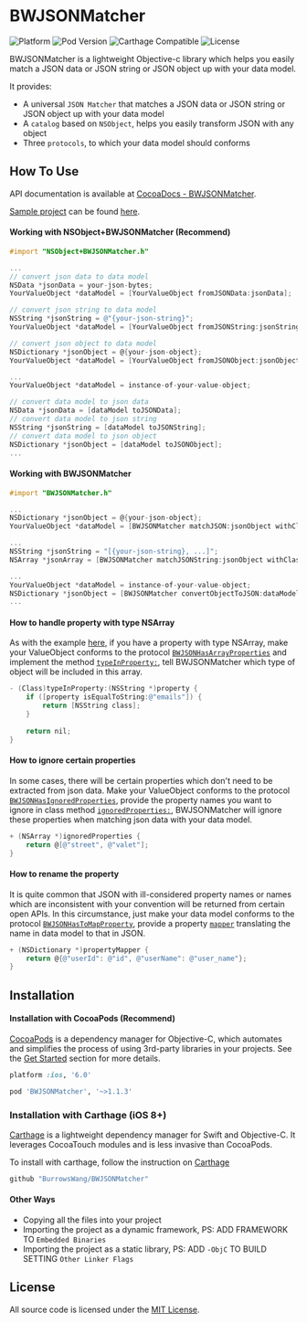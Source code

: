 BWJSONMatcher
=========
![Platform](https://img.shields.io/badge/platform-iOS-brightgreen.svg)
![Pod Version](https://img.shields.io/badge/pod-v1.1.3-brightgreen.svg)
![Carthage Compatible](https://img.shields.io/badge/Carthage-compatible-brightgreen.svg)
![License](https://img.shields.io/badge/license-MIT-blue.svg)

BWJSONMatcher is a lightweight Objective-c library which helps you easily match a JSON data or JSON string or JSON object up with your data model.

It provides:

- A universal `JSON Matcher` that matches a JSON data or JSON string or JSON object up with your data model
- A `catalog` based on `NSObject`, helps you easily transform JSON with any object
- Three `protocols`, to which your data model should conforms

How To Use
----------
API documentation is available at [CocoaDocs - BWJSONMatcher](http://cocoadocs.org/docsets/BWJSONMatcher/).

[Sample project](https://github.com/BurrowsWang/BWJSONMatcher/archive/master.zip) can be found [here](https://github.com/BurrowsWang/BWJSONMatcher/tree/master/Examples/).

#### Working with NSObject+BWJSONMatcher (Recommend)
```objective-c
#import "NSObject+BWJSONMatcher.h"

...
// convert json data to data model
NSData *jsonData = your-json-bytes;
YourValueObject *dataModel = [YourValueObject fromJSONData:jsonData];

// convert json string to data model
NSString *jsonString = @"{your-json-string}";
YourValueObject *dataModel = [YourValueObject fromJSONString:jsonString];

// convert json object to data model
NSDictionary *jsonObject = @{your-json-object};
YourValueObject *dataModel = [YourValueObject fromJSONObject:jsonObject];

...
YourValueObject *dataModel = instance-of-your-value-object;

// convert data model to json data
NSData *jsonData = [dataModel toJSONData];
// convert data model to json string
NSString *jsonString = [dataModel toJSONString];
// convert data model to json object
NSDictionary *jsonObject = [dataModel toJSONObject];
...

```

#### Working with BWJSONMatcher
```objective-c
#import "BWJSONMatcher.h"

...
NSDictionary *jsonObject = @{your-json-object};
YourValueObject *dataModel = [BWJSONMatcher matchJSON:jsonObject withClass:[YourValueObject class]];

...
NSString *jsonString = "[{your-json-string}, ...]";
NSArray *jsonArray = [BWJSONMatcher matchJSONString:jsonObject withClass:[YourValueObject class]];

...
YourValueObject *dataModel = instance-of-your-value-object;
NSDictionary *jsonObject = [BWJSONMatcher convertObjectToJSON:dataModel];
...

```

#### How to handle property with type NSArray
As with the example [here](https://github.com/BurrowsWang/BWJSONMatcher/blob/master/Examples/BWJSONMatcher%20Demo/BWJSONMatcher%20Demo/ValueObjects/FacebookPageInfo.h#L22), if you have a property with type NSArray, make your ValueObject conforms to the protocol [`BWJSONHasArrayProperties`](https://github.com/BurrowsWang/BWJSONMatcher/blob/master/Examples/BWJSONMatcher%20Demo/BWJSONMatcher%20Demo/ValueObjects/FacebookPageInfo.h#L17) and implement the method [`typeInProperty:`](https://github.com/BurrowsWang/BWJSONMatcher/blob/master/Examples/BWJSONMatcher%20Demo/BWJSONMatcher%20Demo/ValueObjects/FacebookPageInfo.m#L13), tell BWJSONMatcher which type of object will be included in this array.

```objective-c
- (Class)typeInProperty:(NSString *)property {
    if ([property isEqualToString:@"emails"]) {
        return [NSString class];
    }
    
    return nil;
}
```

#### How to ignore certain properties
In some cases, there will be certain properties which don't need to be extracted from json data. Make your ValueObject conforms to the protocol [`BWJSONHasIgnoredProperties`](https://github.com/BurrowsWang/BWJSONMatcher/blob/master/Examples/BWJSONMatcher%20Demo/BWJSONMatcher%20Demo/ValueObjects/FacebookPageInfo.h#L40), provide the property names you want to ignore in class method [`ignoredProperties:`](https://github.com/BurrowsWang/BWJSONMatcher/blob/master/Examples/BWJSONMatcher%20Demo/BWJSONMatcher%20Demo/ValueObjects/FacebookPageInfo.m#L33), BWJSONMatcher will ignore these properties when matching json data with your data model.

```objective-c
+ (NSArray *)ignoredProperties {
    return @[@"street", @"valet"];
}
```

#### How to rename the property
It is quite common that JSON with ill-considered property names or names which are inconsistent with your convention will be returned from certain open APIs. In this circumstance, just make your data model conforms to the protocol [`BWJSONHasToMapProperty`](https://github.com/BurrowsWang/BWJSONMatcher/blob/master/Examples/BWJSONMatcher%20Demo/BWJSONMatcher%20Demo/ValueObjects/FacebookPageInfo.h#L30), provide a property [`mapper`](https://github.com/BurrowsWang/BWJSONMatcher/blob/master/Examples/BWJSONMatcher%20Demo/BWJSONMatcher%20Demo/ValueObjects/FacebookPageInfo.m#L33) translating the name in data model to that in JSON.

```objective-c
+ (NSDictionary *)propertyMapper {
    return @{@"userId": @"id", @"userName": @"user_name"};
}
```

Installation
------------
#### Installation with CocoaPods (Recommend)

[CocoaPods](http://cocoapods.org/) is a dependency manager for Objective-C, which automates and simplifies the process of using 3rd-party libraries in your projects. See the [Get Started](http://cocoapods.org/#get_started) section for more details.

```ruby
platform :ios, '6.0'

pod 'BWJSONMatcher', '~>1.1.3'
```

### Installation with Carthage (iOS 8+)

[Carthage](https://github.com/Carthage/Carthage) is a lightweight dependency manager for Swift and Objective-C. It leverages CocoaTouch modules and is less invasive than CocoaPods.

To install with carthage, follow the instruction on [Carthage](https://github.com/Carthage/Carthage)

```ruby
github "BurrowsWang/BWJSONMatcher"
```

#### Other Ways
- Copying all the files into your project
- Importing the project as a dynamic framework, PS: ADD FRAMEWORK TO `Embedded Binaries`
- Importing the project as a static library, PS: ADD `-ObjC` TO BUILD SETTING `Other Linker Flags`

License
-------------------
All source code is licensed under the [MIT License](https://github.com/BurrowsWang/BWJSONMatcher/blob/master/LICENSE).
